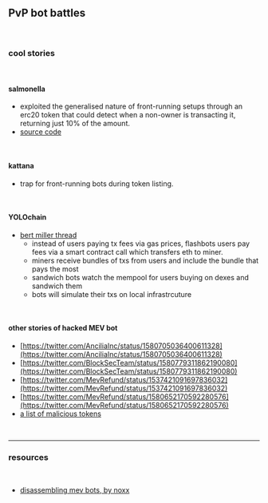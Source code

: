 ## PvP bot battles

<br>

### cool stories

<br>

#### salmonella

* exploited the generalised nature of front-running setups through an erc20 token that could detect when a non-owner is transacting it, returning just 10% of the amount.
* [source code](https://github.com/Defi-Cartel/salmonella)

<br>

#### kattana

* trap for front-running bots during token listing.

<br>

#### YOLOchain

* [bert miller thread](https://twitter.com/bertcmiller/status/1381296074086830091?s=20)
  * instead of users paying tx fees via gas prices, flashbots users pay fees via a smart contract call which transfers eth to miner.
  * miners receive bundles of txs from users and include the bundle that pays the most
  * sandwich bots watch the mempool for users buying on dexes and sandwich them
  * bots will simulate their txs on local infrastrcuture

<br>

#### other stories of hacked MEV bot  


* [https://twitter.com/AnciliaInc/status/1580705036400611328](https://twitter.com/AnciliaInc/status/1580705036400611328)
* [https://twitter.com/BlockSecTeam/status/1580779311862190080](https://twitter.com/BlockSecTeam/status/1580779311862190080)
* [https://twitter.com/MevRefund/status/1537421091697836032](https://twitter.com/MevRefund/status/1537421091697836032)
* [https://twitter.com/MevRefund/status/1580652170592280576](https://twitter.com/MevRefund/status/1580652170592280576)
* [a list of malicious tokens](malicious_tokens.md)

<br>


----


### resources

<br>

* [disassembling mev bots, by noxx](https://noxx.substack.com/p/mev-memoirs-into-the-arena-chapter-3e9)
